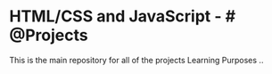 <h1> HTML/CSS and JavaScript - # @Projects </h1> 

This is the main repository for all of the projects Learning Purposes ..
        




